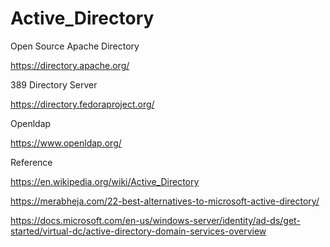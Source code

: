 # Active_Directory


Open Source 
 Apache Directory
 
 https://directory.apache.org/

389 Directory Server

https://directory.fedoraproject.org/

Openldap

https://www.openldap.org/


Reference 

https://en.wikipedia.org/wiki/Active_Directory

https://merabheja.com/22-best-alternatives-to-microsoft-active-directory/

https://docs.microsoft.com/en-us/windows-server/identity/ad-ds/get-started/virtual-dc/active-directory-domain-services-overview


